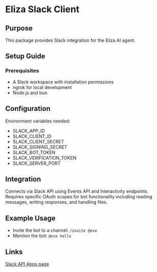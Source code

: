 # Eliza Slack Client

## Purpose

This package provides Slack integration for the Eliza AI agent.

## Setup Guide

### Prerequisites

- A Slack workspace with installation permissions
- ngrok for local development
- Node.js and bun

## Configuration

Environment variables needed:

- SLACK_APP_ID
- SLACK_CLIENT_ID
- SLACK_CLIENT_SECRET
- SLACK_SIGNING_SECRET
- SLACK_BOT_TOKEN
- SLACK_VERIFICATION_TOKEN
- SLACK_SERVER_PORT

## Integration

Connects via Slack API using Events API and Interactivity endpoints. Requires specific OAuth scopes for bot functionality including reading messages, writing responses, and handling files.

## Example Usage

- Invite the bot to a channel: `/invite @eve`
- Mention the bot: `@eve hello`

## Links

[Slack API Apps page](https://api.slack.com/apps)
